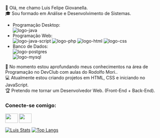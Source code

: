 :wave: Olá, me chamo Luis Felipe Giovanella.<br>
:mortar_board: Sou formado em Análise e Desenvolvimento de Sistemas.<br>

- Programação Desktop:<br>
  <img src="https://img.shields.io/badge/Java-ED8B00?style=for-the-badge&logo=openjdk&logoColor=white" alt="logo-java"/>
- Programação Web:<br>
  <img src="https://img.shields.io/badge/JavaScript-F7DF1E?style=for-the-badge&logo=javascript&logoColor=black" alt="logo-java-script"/>
  <img src="https://img.shields.io/badge/PHP-777BB4?style=for-the-badge&logo=php&logoColor=white" alt="logo-php"/>
  <img src ="https://img.shields.io/badge/HTML5-E34F26?style=for-the-badge&logo=html5&logoColor=white" alt="logo-html"/>
  <img src ="https://img.shields.io/badge/CSS-239120?&style=for-the-badge&logo=css3&logoColor=white" alt="logo-css"/>
- Banco de Dados:<br>
  <img src="https://img.shields.io/badge/PostgreSQL-316192?style=for-the-badge&logo=postgresql&logoColor=white" alt="logo-postgres"/>  
  <img src="https://img.shields.io/badge/MySQL-005C84?style=for-the-badge&logo=mysql&logoColor=white" alt="logo-mysql"/>  

:blue_book: No momento estou aprofundando meus conhecimentos na área de Programação no DevClub com aulas do Rodolfo Mori..<br>
:computer: Atualmente estou criando projetos em HTML, CSS e iniciando no JavaScript.<br>
:trophy: Pretendo me tornar um Desenvolvedor Web. (Front-End + Back-End).

<h3 align="left">Conecte-se comigo:</h3>
<p align="left">
<a href="https://www.instagram.com/luisf.giovanella" target="_blank"><img align="center" src="https://cdn.jsdelivr.net/npm/simple-icons@3.0.1/icons/linkedin.svg" alt="" height="30" width="40" /></a>
<a href="https://br.linkedin.com/in/luis-felipe-giovanella-4a8355268" target="_blank"><img align="center" src="https://cdn.jsdelivr.net/npm/simple-icons@3.0.1/icons/instagram.svg" alt="" height="30" width="40" /></a>
</p>

[![Luis Stats](https://github-readme-stats.vercel.app/api?username=devluisfelipe)](https://github.com/anuraghazra/github-readme-stats)
[![Top Langs](https://github-readme-stats.vercel.app/api/top-langs/?username=anuraghazra)](https://github.com/anuraghazra/github-readme-stats)
